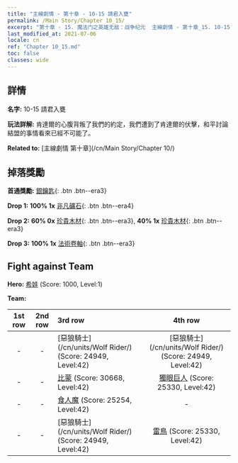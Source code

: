 ```yaml
---
title: "主線劇情 - 第十章 - 10-15 請君入甕"
permalink: /Main Story/Chapter 10_15/
excerpt: "第十章 - 15. 魔法门之英雄无敌：战争纪元  主線劇情 - 第十章_15. 10-15 請君入甕"
last_modified_at: 2021-07-06
locale: cn
ref: "Chapter 10_15.md"
toc: false
classes: wide
---
```


## 詳情

 **名字:** 10-15 請君入甕

 **玩法詳解:** 肯達爾的心腹背叛了我們的約定，我們遭到了肯達爾的伏擊，和平討論結盟的事情看來已經不可能了。

 **Related to:** [主線劇情 第十章](/cn/Main Story/Chapter 10/)

## 掉落獎勵

 **首通獎勵:** [銀鑰匙](/cn/Items/con_693/){: .btn .btn--era3}

 **Drop 1:** **100% 1x** [非凡礦石](/cn/Items/mat_33/){: .btn .btn--era4}

 **Drop 2:** **60% 0x** [珍貴木材](/cn/Items/mat_27/){: .btn .btn--era3}, **40% 1x** [珍貴木材](/cn/Items/mat_27/){: .btn .btn--era3}

 **Drop 3:** **100% 1x** [法術卷軸](/cn/Items/con_694/){: .btn .btn--era3}


## Fight against Team
 **Hero:** [希娃](/cn/heroes/Shiva/) (Score: 1000, Level:1)

 **Team:**


  | 1st row | 2nd row | 3rd row | 4th row |
  |:----:|:----:|:----|:----:|
  | - | - | [惡狼騎士](/cn/units/Wolf Rider/) (Score: 24949, Level:42)  | [惡狼騎士](/cn/units/Wolf Rider/) (Score: 24949, Level:42)  |
  | - | - | [比蒙](/cn/units/Behemoth/) (Score: 30668, Level:42)  | [獨眼巨人](/cn/units/Cyclops/) (Score: 25330, Level:42)  |
  | - | - | [食人魔](/cn/units/Ogre/) (Score: 25254, Level:42)  | - |
  | - | - | [惡狼騎士](/cn/units/Wolf Rider/) (Score: 24949, Level:42)  | [雷鳥](/cn/units/Roc/) (Score: 25330, Level:42)  |


